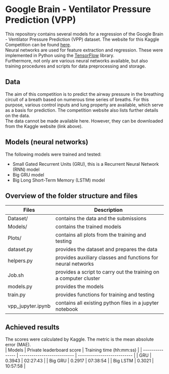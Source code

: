 # Google Brain - Ventilator Pressure Prediction (VPP)

This repository contains several models for a regression of the Google Brain - Ventilator Pressure Prediction (VPP) dataset. The website for this Kaggle Competition can be found [here](https://www.kaggle.com/competitions/ventilator-pressure-prediction "Kaggle Competition VPP website"). <br> 
Neural networks are used for feature extraction and regression. These were implemented in Python using the [TensorFlow](https://www.tensorflow.org/ "TensorFlow website") library. <br>
Furthermore, not only are various neural networks available, but also training procedures and scripts for data preprocessing and storage. <br> 

## Data
The aim of this competition is to predict the airway pressure in the breathing circuit of a breath based on numerous time series of breaths. For this purpose, various control inputs and lung property are available, which serve as a basis for prediction. The competition website also lists further details on the data. <br> 
The data cannot be made available here. However, they can be downloaded from the Kaggle website (link above). <br> 

## Models (neural networks)
The following models were trained and tested:
- Small Gated Recurrent Units (GRU), this is a Recurrent Neural Network (RNN) model <br> 
- Big GRU model <br>
- Big Long Short-Term Memory (LSTM) model <br> 

## Overview of the folder structure and files
| Files               | Description                                                         |
| ------------------- | ------------------------------------------------------------------- |
| Dataset/            | contains the data and the submissions                               |
| Models/             | contains the trained models                                         |
| Plots/              | contains all plots from the training and testing                    |
| dataset.py          | provides the dataset and prepares the data                          |
| helpers.py          | provides auxiliary classes and functions for neural networks        |
| Job.sh              | provides a script to carry out the training on a computer cluster   |
| models.py           | provides the models                                                 |
| train.py            | provides functions for training and testing                         |
| vpp_jupyter.ipynb   | contains all existing python files in a jupyter notebook            |

## Achieved results
The scores were calculated by Kaggle. The metric is the mean absolute error (MAE). <br> 
| Models          | Private leaderboard score   | Training time (hh:mm:ss)    |
| --------------- | --------------------------- | --------------------------- |
| GRU             | 0.3943                      | 02:27:43                    |
| Big GRU         | 0.2917                      | 07:38:54                    |
| Big LSTM        | 0.3021                      | 10:57:58                    |
